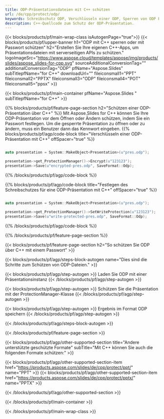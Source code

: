 ```yaml
---
title: ODP-Präsentationsdateien mit C++ schützen
url: /de/cpp/protect/odp/
keywords: Schreibschutz ODP, Verschlüsseln einer ODP, Sperren von ODP Präsentation, Schützen von ODP
description: C++-Quellcode zum Schutz der ODP-Präsentation.
---
```


{{< blocks/products/pf/main-wrap-class isAutogenPage="true">}}
{{< blocks/products/pf/upper-banner h1="ODP mit C++ sperren oder mit Passwort schützen" h2="Erstellen Sie Ihre eigenen C++-Apps, um Präsentationsdateien mit serverseitigen APIs zu schützen." logoImageSrc="https://www.aspose.cloud/templates/aspose/img/products/slides/aspose_slides-for-cpp.svg" sourceAdditionalConversionTag="" additionalConversionTag="ODP" pfName="Aspose.Slides" subTitlepfName="for C++" downloadUrl="" fileiconsmall1="PPT" fileiconsmall2="PPTX" fileiconsmall3="ODP" fileiconsmall4="POT" fileiconsmall5="ppsx" >}}

{{< blocks/products/pf/main-container pfName="Aspose.Slides " subTitlepfName="for C++" >}}

{{% blocks/products/pf/feature-page-section  h2="Schützen einer ODP-Präsentation über C++" %}}
Mit Aspose.Slides for C++ können Sie Ihre ODP-Präsentation vor dem Öffnen oder Ändern schützen, indem Sie ein Passwort festlegen. Um die gesperrte Präsentation zu öffnen oder zu ändern, muss ein Benutzer dann das Kennwort eingeben.
{{% blocks/products/pf/agp/code-block title="Verschlüsseln einer ODP-Präsentation mit C++" offSpacer="true" %}}

```cpp

auto presentation = System::MakeObject<Presentation>(u"pres.odp");

presentation->get_ProtectionManager()->Encrypt(u"123123");
presentation->Save(u"encrypted-pres.odp", SaveFormat::Odp);
```

{{% /blocks/products/pf/agp/code-block %}}

{{% blocks/products/pf/agp/code-block title="Festlegen des Schreibschutzes für eine ODP-Präsentation mit C++" offSpacer="true" %}}

```cpp

auto presentation = System::MakeObject<Presentation>(u"pres.odp");

presentation->get_ProtectionManager()->SetWriteProtection(u"123123");
presentation->Save(u"write-protected-pres.odp", SaveFormat::Odp);
```

{{% /blocks/products/pf/agp/code-block %}}

{{% /blocks/products/pf/feature-page-section %}}

{{< blocks/products/pf/feature-page-section  h2="So schützen Sie ODP über C++ mit einem Passwort" >}}

{{< blocks/products/pf/agp/steps-block-autogen name="Dies sind die Schritte zum Schützen von ODP-Dateien." >}}

{{< blocks/products/pf/agp/step-autogen >}}
Laden Sie ODP mit einer Präsentationsinstanz
{{< /blocks/products/pf/agp/step-autogen >}}

{{< blocks/products/pf/agp/step-autogen >}}
Schützen Sie die Präsentation mit der ProtectionManager-Klasse
{{< /blocks/products/pf/agp/step-autogen >}}

{{< blocks/products/pf/agp/step-autogen >}}
Ergebnis im Format ODP speichern
{{< /blocks/products/pf/agp/step-autogen >}}

{{< /blocks/products/pf/agp/steps-block-autogen >}}

{{< /blocks/products/pf/feature-page-section >}}

{{< blocks/products/pf/agp/other-supported-section title="Andere unterstützte geschützte Formate" subTitle="Mit C++ können Sie auch die folgenden Formate schützen:" >}}

{{< blocks/products/pf/agp/other-supported-section-item href="https://products.aspose.com/slides/de/cpp/protect/ppt/" name="PPT" >}}
{{< blocks/products/pf/agp/other-supported-section-item href="https://products.aspose.com/slides/de/cpp/protect/pptx/" name="PPTX" >}}


{{< /blocks/products/pf/agp/other-supported-section >}}

{{< /blocks/products/pf/main-container >}}
    
{{< /blocks/products/pf/main-wrap-class >}}